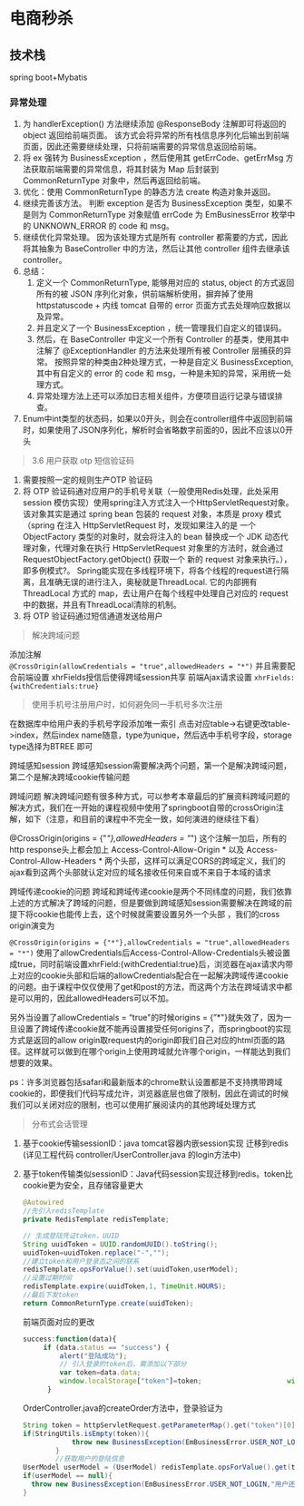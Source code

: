 
# 电商秒杀
## 技术栈
spring boot+Mybatis

### 异常处理
1. 为 handlerException() 方法继续添加 @ResponseBody 注解即可将返回的 object 返回给前端页面。
            该方式会将异常的所有栈信息序列化后输出到前端页面，因此还需要继续处理，只将前端需要的异常信息返回给前端。
2. 将 ex 强转为 BusinessException ，然后使用其 getErrCode、getErrMsg 方法获取前端需要的异常信息，将其封装为 Map 后封装到 CommonReturnType 对象中，然后再返回给前端。
3. 优化：使用 CommonReturnType 的静态方法 create 构造对象并返回。
4. 继续完善该方法。
   判断 exception 是否为 BusinessException 类型，如果不是则为 CommonReturnType 对象赋值 errCode 为 EmBusinessError 枚举中的 UNKNOWN_ERROR 的 code 和 msg。
5. 继续优化异常处理。
      因为该处理方式是所有 controller 都需要的方式，因此将其抽象为 BaseController 中的方法，然后让其他 controller 组件去继承该 controller。
6. 总结：
   1. 定义一个 CommonReturnType, 能够用对应的 status, object 的方式返回所有的被 JSON 序列化对象，供前端解析使用，摒弃掉了使用 httpstatuscode + 内线 tomcat 自带的 error 页面方式去处理响应数据以及异常。
   2. 并且定义了一个 BusinessException ，统一管理我们自定义的错误码。
   3. 然后，在 BaseController 中定义一个所有 Controller 的基类，使用其中注解了 @ExceptionHandler 的方法来处理所有被 Controller 层捕获的异常。
      按照异常的种类由2种处理方式，一种是自定义 BusinessException, 其中有自定义的 error 的 code 和 msg，一种是未知的异常，采用统一处理方式。
   4. 异常处理方法上还可以添加日志相关组件，方便项目运行记录与错误排查。
7. Enum中int类型的状态码，如果以0开头，则会在controller组件中返回到前端时，如果使用了JSON序列化，解析时会省略数字前面的0，因此不应该以0开头

> 3.6 用户获取 otp 短信验证码
1. 需要按照一定的规则生产OTP 验证码
2. 将 OTP 验证码通对应用户的手机号关联（一般使用Redis处理，此处采用 session 模仿实现）使用spring注入方式注入一个HttpServletRequest对象。该对象其实是通过 spring bean 包装的 request 对象，本质是 proxy 模式（spring 在注入 HttpServletRequest 时，发现如果注入的是 一个 ObjectFactory 类型的对象时，就会将注入的 bean 替换成一个 JDK 动态代理对象，代理对象在执行 HttpServletRequest 对象里的方法时，就会通过 RequestObjectFactory.getObject() 获取一个 新的 request 对象来执行。），即多例模式?。
Spring能实现在多线程环境下，将各个线程的request进行隔离，且准确无误的进行注入，奥秘就是ThreadLocal. 它的内部拥有 ThreadLocal 方式的 map，去让用户在每个线程中处理自己对应的 request 中的数据，并且有ThreadLocal清除的机制。
3. 将 OTP 验证码通过短信通道发送给用户
> 解决跨域问题

添加注解  
`@CrossOrigin(allowCredentials = "true",allowedHeaders = "*")` 
并且需要配合前端设置 xhrFields授信后使得跨域session共享
前端Ajax请求设置   `xhrFields:{withCredentials:true}`
> 使用手机号注册用户时，如何避免同一手机号多次注册

在数据库中给用户表的手机号字段添加唯一索引  点击对应table->右键更改table->index，然后index name随意，type为unique，然后选中手机号字段，storage type选择为BTREE 即可

跨域感知session
跨域感知session需要解决两个问题，第一个是解决跨域问题，第二个是解决跨域cookie传输问题

跨域问题
解决跨域问题有很多种方式，可以参考本章最后的扩展资料跨域问题的解决方式，我们在一开始的课程视频中使用了springboot自带的crossOrigin注解，如下（注意，和目前的课程中不完全一致，如何演进的继续往下看）

@CrossOrigin(origins = {"*"},allowedHeaders = "*")
这个注解一加后，所有的http response头上都会加上
Access-Control-Allow-Origin * 以及
Access-Control-Allow-Headers * 两个头部，这样可以满足CORS的跨域定义，我们的ajax看到这两个头部就认定对应的域名接收任何来自或不来自于本域的请求

跨域传递cookie的问题
跨域和跨域传递cookie是两个不同纬度的问题，我们依靠上述的方式解决了跨域的问题，但是要做到跨域感知session需要解决在跨域的前提下将cookie也能传上去，这个时候就需要设置另外一个头部 ，我们的cross origin演变为

`@CrossOrigin(origins = {"*"},allowCredentials = "true",allowedHeaders = "*")`
使用了allowCredentials后Access-Control-Allow-Credentials头被设置成true，同时前端设置xhrField:{withCredential:true}后，浏览器在ajax请求内带上对应的cookie头部和后端的allowCredentials配合在一起解决跨域传递cookie的问题。由于课程中仅仅使用了get和post的方法，而这两个方法在跨域请求中都是可以用的，因此allowedHeaders可以不加。

另外当设置了allowCredentials = “true"的时候origins = {”*"}就失效了，因为一旦设置了跨域传递cookie就不能再设置接受任何origins了，而springboot的实现方式是返回的allow origin取request内的origin即我们自己对应的html页面的路径。这样就可以做到在哪个origin上使用跨域就允许哪个origin，一样能达到我们想要的效果。

ps：许多浏览器包括safari和最新版本的chrome默认设置都是不支持携带跨域cookie的，即便我们代码写成允许，浏览器底层也做了限制，因此在调试的时候我们可以关闭对应的限制，也可以使用扩展阅读内的其他跨域处理方式

> 分布式会话管理

1. 基于cookie传输sessionID：java tomcat容器内嵌session实现 迁移到redis    (详见工程代码  controller/UserController.java  的login方法中)

2. 基于token传输类似sessionID：Java代码session实现迁移到redis。token比cookie更为安全，且存储容量更大

   ```java
   @Autowired
   //先引入redisTemplate
   private RedisTemplate redisTemplate;  
   
   // 生成登陆凭证token，UUID
   String uuidToken = UUID.randomUUID().toString();
   uuidToken=uuidToken.replace("-","");
   //建立token和用户登录态之间的联系
   redisTemplate.opsForValue().set(uuidToken,userModel);
   //设置过期时间
   redisTemplate.expire(uuidToken,1, TimeUnit.HOURS);
   //最后下发token
   return CommonReturnType.create(uuidToken);
   ```

   前端页面对应的更改

   ```javascript
   success:function(data){
        if (data.status == "success") {
            alert("登陆成功");
            // 引入登录的token后，需添加以下部分
            var token=data.data;
    		window.localStorage["token"]=token;                     window.location.href="listItem.html";
         }
   ```

   OrderController.java的createOrder方法中，登录验证为

   ```java
   String token = httpServletRequest.getParameterMap().get("token")[0];
   if(StringUtils.isEmpty(token)){
               throw new BusinessException(EmBusinessError.USER_NOT_LOGIN,"用户还未登陆，不能下单");
           }
           //获取用户的登陆信息
   UserModel userModel = (UserModel) redisTemplate.opsForValue().get(token);
   if(userModel == null){
     throw new BusinessException(EmBusinessError.USER_NOT_LOGIN,"用户还未登陆，不能下单");
   }
   ```

   